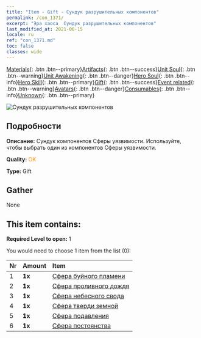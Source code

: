 ```yaml
---
title: "Item - Gift - Сундук разрушительных компонентов"
permalink: /con_1371/
excerpt: "Эра хаоса  Сундук разрушительных компонентов"
last_modified_at: 2021-06-15
locale: ru
ref: "con_1371.md"
toc: false
classes: wide
---
```

 [Materials](/ItemsRU/){: .btn .btn--primary}[Artifacts](/ItemsRU/Artifacts/){: .btn .btn--success}[Unit Soul](/ItemsRU/UnitSoul/){: .btn .btn--warning}[Unit Awakening](/ItemsRU/UnitAwakening/){: .btn .btn--danger}[Hero Soul](/ItemsRU/HeroSoul/){: .btn .btn--info}[Hero Skill](/ItemsRU/HeroSkill/){: .btn .btn--primary}[Gift](/ItemsRU/Gift/){: .btn .btn--success}[Event related](/ItemsRU/Events/){: .btn .btn--warning}[Avatars](/ItemsRU/Avatars/){: .btn .btn--danger}[Consumables](/ItemsRU/Consumables/){: .btn .btn--info}[Unknown](/ItemsRU/Unknown/){: .btn .btn--primary}

 ![Сундук разрушительных компонентов](/images/t/i_906048.png)

## Подробности
 **Описание:** Сундук компонентов Сферы уязвимости. Используйте, чтобы выбрать один из компонентов Сферы уязвимости.

 **Quality:** <span style="color: #FF8C00">OK</span>

 **Type:** Gift

## Gather

  None

## This item contains:

 **Required Level to open:** 1

 You would need to choose 1 item from the list (0):

  | Nr | Amount |     Item    |
  |:---|:-------|:------------|
  | 1 |  **1x** | [Сфера буйного пламени](/ItemsRU/art_172/) |  | 
  | 2 |  **1x** | [Сфера проливного дождя](/ItemsRU/art_173/) |  | 
  | 3 |  **1x** | [Сфера небесного свода](/ItemsRU/art_174/) |  | 
  | 4 |  **1x** | [Сфера тверди земной](/ItemsRU/art_175/) |  | 
  | 5 |  **1x** | [Сфера подавления](/ItemsRU/art_176/) |  | 
  | 6 |  **1x** | [Сфера постоянства](/ItemsRU/art_177/) |  | 
